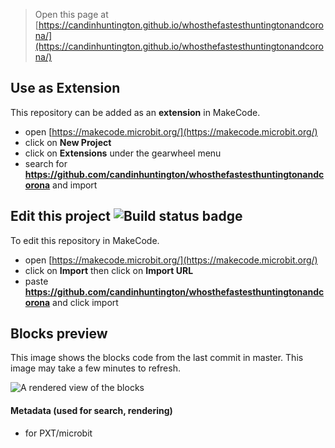 
> Open this page at [https://candinhuntington.github.io/whosthefastesthuntingtonandcorona/](https://candinhuntington.github.io/whosthefastesthuntingtonandcorona/)

## Use as Extension

This repository can be added as an **extension** in MakeCode.

* open [https://makecode.microbit.org/](https://makecode.microbit.org/)
* click on **New Project**
* click on **Extensions** under the gearwheel menu
* search for **https://github.com/candinhuntington/whosthefastesthuntingtonandcorona** and import

## Edit this project ![Build status badge](https://github.com/candinhuntington/whosthefastesthuntingtonandcorona/workflows/MakeCode/badge.svg)

To edit this repository in MakeCode.

* open [https://makecode.microbit.org/](https://makecode.microbit.org/)
* click on **Import** then click on **Import URL**
* paste **https://github.com/candinhuntington/whosthefastesthuntingtonandcorona** and click import

## Blocks preview

This image shows the blocks code from the last commit in master.
This image may take a few minutes to refresh.

![A rendered view of the blocks](https://github.com/candinhuntington/whosthefastesthuntingtonandcorona/raw/master/.github/makecode/blocks.png)

#### Metadata (used for search, rendering)

* for PXT/microbit
<script src="https://makecode.com/gh-pages-embed.js"></script><script>makeCodeRender("{{ site.makecode.home_url }}", "{{ site.github.owner_name }}/{{ site.github.repository_name }}");</script>

